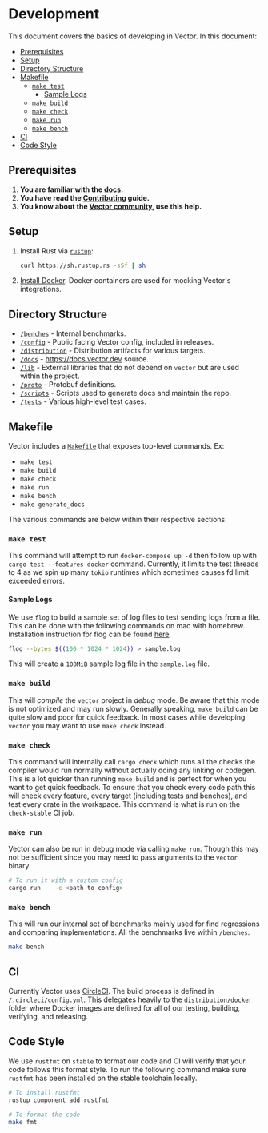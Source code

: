 # Development

This document covers the basics of developing in Vector. In this document:

<!-- MarkdownTOC autolink="true" indent="   " -->

- [Prerequisites](#prerequisites)
- [Setup](#setup)
- [Directory Structure](#directory-structure)
- [Makefile](#makefile)
   - [`make test`](#make-test)
      - [Sample Logs](#sample-logs)
   - [`make build`](#make-build)
   - [`make check`](#make-check)
   - [`make run`](#make-run)
   - [`make bench`](#make-bench)
- [CI](#ci)
- [Code Style](#code-style)

<!-- /MarkdownTOC -->

## Prerequisites

1. **You are familiar with the [docs](https://docs.vector.dev).**
2. **You have read the [Contributing](/CONTRIBUTING.md) guide.**
3. **You know about the [Vector community](https://vector.dev/community/),
   use this help.**

## Setup

1. Install Rust via [`rustup`](https://rustup.rs/):

   ```bash
   curl https://sh.rustup.rs -sSf | sh
   ```

2. [Install Docker](https://docs.docker.com/install/). Docker
   containers are used for mocking Vector's integrations.

## Directory Structure

* [`/benches`](/benches) - Internal benchmarks.
* [`/config`](/config) - Public facing Vector config, included in releases.
* [`/distribution`](/distribution) - Distribution artifacts for various targets.
* [`/docs`](/docs) - https://docs.vector.dev source.
* [`/lib`](/lib) - External libraries that do not depend on `vector` but are used within the project.
* [`/proto`](/proto) - Protobuf definitions.
* [`/scripts`](/scripts) - Scripts used to generate docs and maintain the repo.
* [`/tests`](/tests) - Various high-level test cases.

## Makefile

Vector includes a [`Makefile`](/Makefile) that exposes top-level commands. Ex:

- `make test`
- `make build`
- `make check`
- `make run`
- `make bench`
- `make generate_docs`

The various commands are below within their respective sections.

### `make test`

This command will attempt to run `docker-compose up -d` then follow up with
`cargo test --features docker` command. Currently, it limits the test threads
to 4 as we spin up many `tokio` runtimes which sometimes causes fd limit
exceeded errors.

#### Sample Logs

We use `flog` to build a sample set of log files to test sending logs from a
file. This can be done with the following commands on mac with homebrew.
Installation instruction for flog can be found
[here](https://github.com/mingrammer/flog#installation).

```bash
flog --bytes $((100 * 1024 * 1024)) > sample.log
```

This will create a `100MiB` sample log file in the `sample.log` file.

### `make build`

This will _compile_ the `vector` project in _debug_ mode. Be aware that this
mode is not optimized and may run slowly. Generally speaking, `make build` can
be quite slow and poor for quick feedback. In most cases while developing
`vector` you may want to use `make check` instead.

### `make check`

This command will internally call `cargo check` which runs all the checks the
compiler would run normally without actually doing any linking or codegen.
This is a lot quicker than running `make build` and is perfect for when you
want to get quick feedback. To ensure that you check every code path this
will check every feature, every target (including tests and benches), and
test every crate in the workspace. This command is what is run on the
`check-stable` CI job.

### `make run`

Vector can also be run in debug mode via calling `make run`. Though this may
not be sufficient since you may need to pass arguments to the `vector` binary.

```bash
# To run it with a custom config
cargo run -- -c <path to config>
```

### `make bench`

This will run our internal set of benchmarks mainly used for find regressions
and comparing implementations. All the benchmarks live within `/benches`.

```bash
make bench
```

## CI

Currently Vector uses [CircleCI](https://circleci.com). The build process
is defined in `/.circleci/config.yml`. This delegates heavily to the
[`distribution/docker`](/distribution/docker) folder where Docker images are
defined for all of our testing, building, verifying, and releasing.

## Code Style

We use `rustfmt` on `stable` to format our code and CI will verify that your
code follows
this format style. To run the following command make sure `rustfmt` has been
installed on the stable toolchain locally.

```bash
# To install rustfmt
rustup component add rustfmt

# To format the code
make fmt
```
